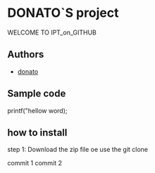 # DONATO`S project  
WELCOME TO IPT_on_GITHUB
## Authors 
- [donato](hhtp://github.com/ipt-nats2023)
## Sample code
printf("hellow word);
## how to install  
step 1: Download the zip file oe use the git clone

commit 1
commit 2
